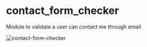 # contact_form_checker
Module to validate a user can contact me through email

![contact-form-checker](https://github.com/mentally-gamez-soft/contact_form_checker/actions/workflows/python-app.yml/badge.svg)

